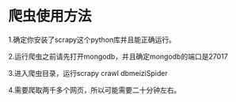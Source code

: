 # 爬虫使用方法  

1.确定你安装了scrapy这个python库并且能正确运行。  

2.运行爬虫之前请先打开mongodb，并且确定mongodb的端口是27017  

3.进入爬虫目录，运行scrapy crawl dbmeiziSpider  

4.需要爬取两千多个网页，所以可能需要二十分钟左右。  
